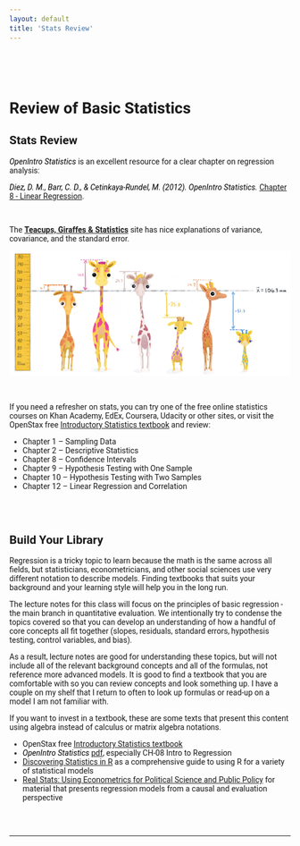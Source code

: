 ```yaml
---
layout: default
title: 'Stats Review'
---
```



<div class = "uk-container uk-container-small">
  
<br>
<br>
<br>


# Review of Basic Statistics





## Stats Review


*OpenIntro Statistics* is an excellent resource for a clear chapter on regression analysis:

*Diez, D. M., Barr, C. D., & Cetinkaya-Rundel, M. (2012). OpenIntro Statistics.*
[Chapter 8 - Linear Regression](https://github.com/DS4PS/cpp-523-spr-2020/raw/master/pubs/openintro-statistics-sample.pdf). 

<br>

The [**Teacups, Giraffes & Statistics**](https://tinystats.github.io/teacups-giraffes-and-statistics/) site has nice explanations of variance, covariance, and the standard error. 

![](assets/img/teacup-giraffe-heights.png)


<br>

If you need a refresher on stats, you can try one of the free online statistics courses on Khan Academy, EdEx, Coursera, Udacity or other sites, or visit the OpenStax free [Introductory Statistics textbook](https://cnx.org/contents/30189442-6998-4686-ac05-ed152b91b9de) and review:

- Chapter 1 – Sampling Data  
- Chapter 2 – Descriptive Statistics  
- Chapter 8 – Confidence Intervals  
- Chapter 9 – Hypothesis Testing with One Sample  
- Chapter 10 – Hypothesis Testing with Two Samples  
- Chapter 12 – Linear Regression and Correlation  


<br>
<br>



## Build Your Library



Regression is a tricky topic to learn because the math is the same across all fields, but statisticians, econometricians, and other social sciences use very different notation to describe models. Finding textbooks that suits your background and your learning style will help you in the long run. 

The lecture notes for this class will focus on the principles of basic regression - the main branch in quantitative evaluation. We intentionally try to condense the topics covered so that you can develop an understanding of how a handful of core concepts all fit together (slopes, residuals, standard errors, hypothesis testing, control variables, and bias). 

As a result, lecture notes are good for understanding these topics, but will not include all of the relevant background concepts and all of the formulas, not reference more advanced models. It is good to find a textbook that you are comfortable with so you can review concepts and look something up. I have a couple on my shelf that I return to often to look up formulas or read-up on a model I am not familiar with. 

If you want to invest in a textbook, these are some texts that present this content using algebra instead of calculus or matrix algebra notations.

* OpenStax free [Introductory Statistics textbook](https://cnx.org/contents/30189442-6998-4686-ac05-ed152b91b9de)
* *OpenIntro Statistics* [pdf](https://github.com/DS4PS/cpp-523-spr-2020/raw/master/pubs/openintro-statistics-sample.pdf), especially CH-08 Intro to Regression 
* [Discovering Statistics in R](https://www.amazon.com/Discovering-Statistics-Using-Andy-Field/dp/1446200469) as a comprehensive guide to using R for a variety of statistical models 
* [Real Stats: Using Econometrics for Political Science and Public Policy](https://www.amazon.com/Real-Stats-Econometrics-Political-Science/dp/0199981949) for material that presents regression models from a causal and evaluation perspective






<br>
<br>

-----

<br>
<br>


</div>


<br>
<br>

<style> 
body {
   font-family: "Roboto", sans-serif;
}
 
p.italic {
  font-style: italic;
  color: black !important;
}
td {
  text-align: left;
}
td.i {
  text-align: center;
}
iframe {
  align: middle;
}
em {
  color: black !important;
}
article {
  padding-left:20%;
}
</style>



